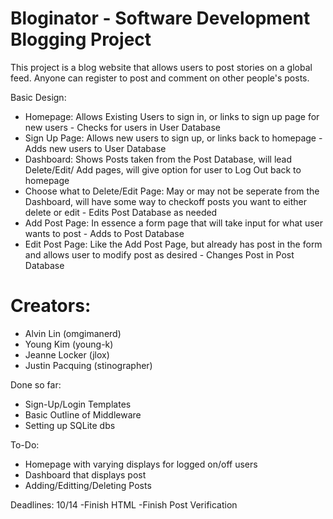 # Bloginator - Software Development Blogging Project

This project is a blog website that allows users to post stories on a global
feed. Anyone can register to post and comment on other people's posts.


Basic Design:
* Homepage: Allows Existing Users to sign in, or links to sign up page for new users - Checks for users in User Database
* Sign Up Page: Allows new users to sign up, or links back to homepage - Adds new users to User Database
* Dashboard: Shows Posts taken from the Post Database, will lead Delete/Edit/ Add pages, will give option for user to Log Out back to homepage
* Choose what to Delete/Edit Page: May or may not be seperate from the Dashboard, will have some way to checkoff posts you want to either delete or edit - Edits Post Database as needed
* Add Post Page: In essence a form page that will take input for what user wants to post - Adds to Post Database
* Edit Post Page: Like the Add Post Page, but already has post in the form and allows user to modify post as desired - Changes Post in Post Database

# Creators:
  - Alvin Lin (omgimanerd)
  - Young Kim (young-k)
  - Jeanne Locker (jlox)
  - Justin Pacquing (stinographer)
  
Done so far:
* Sign-Up/Login Templates
* Basic Outline of Middleware
* Setting up SQLite dbs

To-Do:
* Homepage with varying displays for logged on/off users
* Dashboard that displays post
* Adding/Editting/Deleting Posts

Deadlines:
10/14
-Finish HTML
-Finish Post Verification
